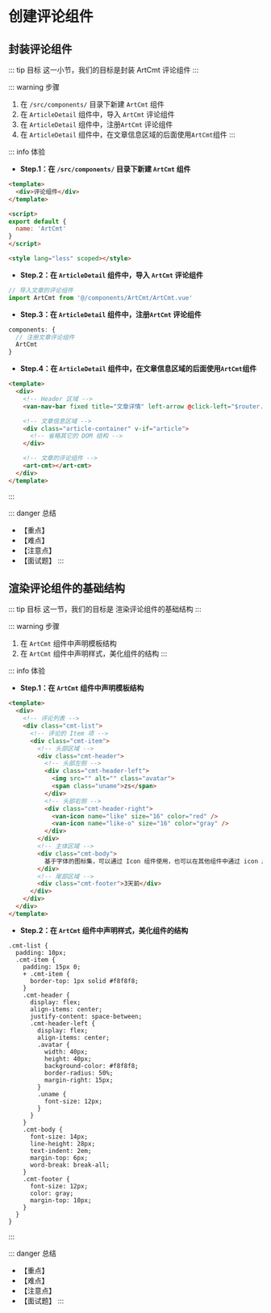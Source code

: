 # 创建评论组件

## 封装评论组件

::: tip 目标
这一小节，我们的目标是封装 ArtCmt 评论组件
:::

::: warning 步骤

1. 在 `/src/components/` 目录下新建 `ArtCmt` 组件
2. 在 `ArticleDetail` 组件中，导入 `ArtCmt` 评论组件
3. 在 `ArticleDetail` 组件中，注册`ArtCmt` 评论组件
4. 在 `ArticleDetail` 组件中，在文章信息区域的后面使用`ArtCmt`组件
:::

::: info 体验

* **Step.1：在 `/src/components/` 目录下新建 `ArtCmt` 组件**

```html
<template>
  <div>评论组件</div>
</template>

<script>
export default {
  name: 'ArtCmt'
}
</script>

<style lang="less" scoped></style>
```

* **Step.2：在 `ArticleDetail` 组件中，导入 `ArtCmt` 评论组件**

```js
// 导入文章的评论组件
import ArtCmt from '@/components/ArtCmt/ArtCmt.vue'
```

* **Step.3：在 `ArticleDetail` 组件中，注册`ArtCmt` 评论组件**

```js
components: {
  // 注册文章评论组件
  ArtCmt
}
```

* **Step.4：在 `ArticleDetail` 组件中，在文章信息区域的后面使用`ArtCmt`组件**

```html
<template>
  <div>
    <!-- Header 区域 -->
    <van-nav-bar fixed title="文章详情" left-arrow @click-left="$router.back()" />

    <!-- 文章信息区域 -->
    <div class="article-container" v-if="article">
      <!-- 省略其它的 DOM 结构 -->
    </div>

    <!-- 文章的评论组件 -->
    <art-cmt></art-cmt>
  </div>
</template>
```

:::

::: danger 总结

* 【重点】
* 【难点】
* 【注意点】
* 【面试题】
:::

## 渲染评论组件的基础结构

::: tip 目标
这一节，我们的目标是 渲染评论组件的基础结构
:::

::: warning 步骤

1. 在 `ArtCmt` 组件中声明模板结构
2. 在 `ArtCmt` 组件中声明样式，美化组件的结构
:::

::: info 体验

* **Step.1：在 `ArtCmt` 组件中声明模板结构**

```html
<template>
  <div>
    <!-- 评论列表 -->
    <div class="cmt-list">
      <!-- 评论的 Item 项 -->
      <div class="cmt-item">
        <!-- 头部区域 -->
        <div class="cmt-header">
          <!-- 头部左侧 -->
          <div class="cmt-header-left">
            <img src="" alt="" class="avatar">
            <span class="uname">zs</span>
          </div>
          <!-- 头部右侧 -->
          <div class="cmt-header-right">
            <van-icon name="like" size="16" color="red" />
            <van-icon name="like-o" size="16" color="gray" />
          </div>
        </div>
        <!-- 主体区域 -->
        <div class="cmt-body">
          基于字体的图标集，可以通过 Icon 组件使用，也可以在其他组件中通过 icon 属性引用。基于字体的图标集，可以通过 Icon 组件使用，也可以在其他组件中通过 icon 属性引用。
        </div>
        <!-- 尾部区域 -->
        <div class="cmt-footer">3天前</div>
      </div>
    </div>
  </div>
</template>
```

* **Step.2：在 `ArtCmt` 组件中声明样式，美化组件的结构**

```less
.cmt-list {
  padding: 10px;
  .cmt-item {
    padding: 15px 0;
    + .cmt-item {
      border-top: 1px solid #f8f8f8;
    }
    .cmt-header {
      display: flex;
      align-items: center;
      justify-content: space-between;
      .cmt-header-left {
        display: flex;
        align-items: center;
        .avatar {
          width: 40px;
          height: 40px;
          background-color: #f8f8f8;
          border-radius: 50%;
          margin-right: 15px;
        }
        .uname {
          font-size: 12px;
        }
      }
    }
    .cmt-body {
      font-size: 14px;
      line-height: 28px;
      text-indent: 2em;
      margin-top: 6px;
      word-break: break-all;
    }
    .cmt-footer {
      font-size: 12px;
      color: gray;
      margin-top: 10px;
    }
  }
}
```

:::

::: danger 总结

* 【重点】
* 【难点】
* 【注意点】
* 【面试题】
:::
